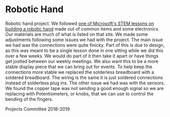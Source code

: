# Robotic Hand
Robotic hand project. We followed [one of Microsoft's STEM lessons on building a robotic hand](https://www.microsoft.com/en-us/education/education-workshop/robotic-hand.aspx) made out of common items and some electronics. Our materials are much of what is listed on that site. We made some adjustments following some issues we had with the project. The main issue we had was the connections were quite finicky. Part of this is due to design, as this was meant to be a single lesson done in one sitting while we did this over a few weeks. We would do part of it then take it apart or have things get jostled between our weekly meetings. We also want this to be a more stable display piece that we can bring out for events. To help keep the connections more stable we replaced the solderless breadboard with a soldered breadboard. The wiring is the same it is just soldered connections instead of solderless plug ins. The other issue we had was with the sensors. We found the copper tape was not sending a good enough signal so we are replacing with Potentiometers, or knobs, that we can use to control the bending of the fingers.

Projects Committee 2018-2019
